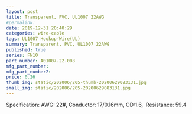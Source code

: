 ```yaml
---
layout: post
title: Transparent, PVC, UL1007 22AWG
#permalink: 
date: 2019-12-31 20:40:29
categories: wire-cable
tags: UL1007 Hookup-Wire(UL)
summary: Transparent, PVC, UL1007 22AWG
published: true 
series: FN10
part_number: A01007.22.008
mfg_part_number: 
mfg_part_number2: 
price: 0.26
thumb_img: static/202006/205-thumb-20200629083131.jpg
small_img: static/202006/205-20200629083131.jpg
---
```



<p>
	Specification: AWG: 22#, Conductor: 17/0.16mm, OD:1.6,&nbsp; Resistance: 59.4
</p>